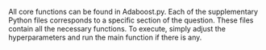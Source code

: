 All core functions can be found in Adaboost.py. Each of the supplementary Python files corresponds to a specific section of the question. These files contain all the necessary functions. To execute, simply adjust the hyperparameters and run the main function if there is any.